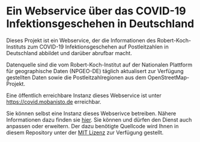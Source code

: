 # Ein Webservice über das COVID-19 Infektionsgeschehen in Deutschland

Dieses Projekt ist ein Webservice, der die Informationen des
Robert-Koch-Instituts zum COVID-19 Infektionsgeschehen auf Postleitzahlen in
Deutschland abbildet und darüber abrufbar macht.

Datenquelle sind die vom Robert-Koch-Institut auf der Nationalen Plattform
für geographische Daten (NPGEO-DE) täglich aktualisert zur Verfügung gestellten
Daten sowie die Postleitzahlregionen aus dem OpenStreetMap-Projekt.

Eine öffentlich erreichbare Instanz dieses Webservice ist unter
https://covid.mobanisto.de erreichbar.

Sie können selbst eine Instanz dieses Webserivce betreiben. Nähere Informationen
dazu finden sie [hier](project/README.md).
Sie können und dürfen den Dienst auch anpassen oder erweitern.
Der dazu benötigte Quellcode wird Ihnen in diesem Repository unter der
[MIT Lizenz](MIT.md) zur Verfügung gestellt.
